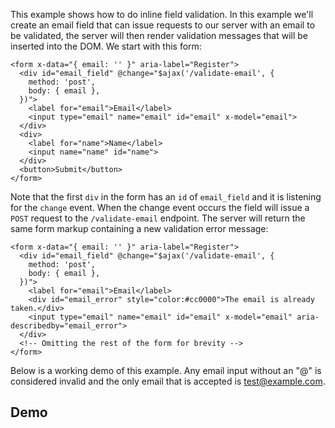 This example shows how to do inline field validation. In this example we'll create an email field that can issue requests to our server with an email to be validated, the server will then render validation messages that will be inserted into the DOM.
We start with this form:
```
<form x-data="{ email: '' }" aria-label="Register">  
  <div id="email_field" @change="$ajax('/validate-email', {  
    method: 'post',  
    body: { email },  
  })">  
    <label for="email">Email</label>  
    <input type="email" name="email" id="email" x-model="email">  
  </div>  
  <div>  
    <label for="name">Name</label>  
    <input name="name" id="name">  
  </div>  
  <button>Submit</button>  
</form>
```
Note that the first `div` in the form has an `id` of `email_field` and it is listening for the `change` event. When the change event occurs the field will issue a `POST` request to the `/validate-email` endpoint.
The server will return the same form markup containing a new validation error message:
```
<form x-data="{ email: '' }" aria-label="Register">  
  <div id="email_field" @change="$ajax('/validate-email', {  
    method: 'post',  
    body: { email },  
  })">  
    <label for="email">Email</label>  
    <div id="email_error" style="color:#cc0000">The email is already taken.</div>  
    <input type="email" name="email" id="email" x-model="email" aria-describedby="email_error">  
  </div>  
  <!-- Omitting the rest of the form for brevity -->  
</form>
```
Below is a working demo of this example. Any email input without an "@" is considered invalid and the only email that is accepted is [test@example.com](mailto:test@example.com).


## Demo
